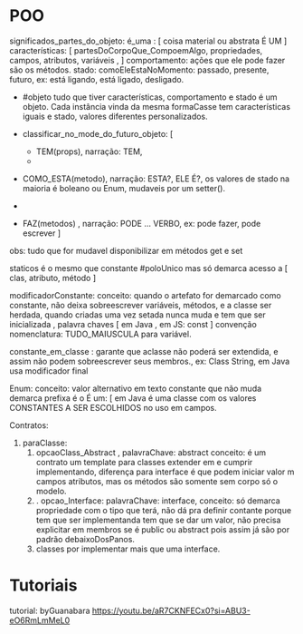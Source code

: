 # POO
significados_partes_do_objeto:
  é_uma : [ coisa material ou abstrata É UM ]
  características: [ partesDoCorpoQue_CompoemAlgo, propriedades, campos, atributos, variáveis ,  ]
  comportamento: ações que ele pode fazer são os métodos.
  stado: comoEleEstaNoMomento: passado, presente, futuro, ex: está ligando, está ligado, desligado.

- #objeto tudo que tiver características, comportamento e stado é um objeto. Cada instância vinda da mesma formaCasse tem características iguais e stado, valores diferentes personalizados.

- classificar_no_mode_do_futuro_objeto:
  [
  - TEM(props), narração: TEM,
  -
 -  COMO_ESTA(metodo), narração: ESTA?, ELE É?, os valores de stado na maioria é boleano ou Enum, mudaveis por um setter().
 -
-  FAZ(metodos) , narração: PODE ... VERBO, ex: pode fazer, pode escrever
  ]

  obs: tudo que for mudavel disponibilizar em métodos get e set

  

  staticos é o mesmo que constante #poloUnico mas só demarca acesso a [ clas, atributo, método ]

modificadorConstante: conceito: quando o artefato for demarcado como constante, não deixa sobreescrever variáveis, métodos, e a classe ser herdada,  quando criadas uma vez setada nunca muda e tem que ser inicializada , palavra chaves [ em Java <final>, em JS: const ] convenção nomenclatura: TUDO_MAIUSCULA para variável.

constante_em_classe : garante que aclasse não poderá ser extendida, e assim não podem sobreescrever seus membros., ex: Class String, em Java usa modificador final

Enum: conceito: valor alternativo em texto constante que não muda demarca prefixa é o É um: [ em Java é uma classe com os valores CONSTANTES A SER ESCOLHIDOS no uso em campos.

Contratos:
  1. paraClasse:
     1.  opcaoClass_Abstract , palavraChave: abstract conceito: é um contrato um template para classes extender em e cumprir implementando, diferença para interface é que podem iniciar valor m campos atributos, mas os métodos são somente sem corpo só o modelo.
     2. . opcao_Interface: palavraChave: interface, conceito:  só demarca propriedade com o tipo que terá, não dá pra definir contante porque tem que ser implementanda tem que se dar um valor, não precisa explicitar em membros se é public ou abstract pois assim já são por padrão debaixoDosPanos.
     3. classes por implementar mais que uma interface.

# Tutoriais
tutorial: byGuanabara https://youtu.be/aR7CKNFECx0?si=ABU3-eO6RmLmMeL0

